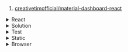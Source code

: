 1. [creativetimofficial/material-dashboard-react](https://github.com/creativetimofficial/material-dashboard-react)

<details>
<summary>React</summary>

1. [Practical React - 3 - Toast Notifications](https://youtu.be/nX_xDBR_gqo)
1. [Code evolution - React Styled Components](https://www.youtube.com/playlist?list=PLC3y8-rFHvwgu-G08-7ovbN9EyhF_cltM)
1. [React router ver6](https://reactrouter.com/docs/en/v6/getting-started/tutorial)
1. [Docs - styled components](https://styled-components.com/)
1. [10 React Hooks Explained // Plus Build your own from Scratch](https://youtu.be/TNhaISOUy6Q)
1. [[10분 테코톡] 앨버의 리액트 렌더링 최적화](https://youtu.be/1YAWshEGU6g)
1. [github: denoland/react18-with-deno](https://github.com/denoland/react18-with-deno)
1. [github: dapi-labs/react-nice-avatar](https://github.com/dapi-labs/react-nice-avatar)
1. [NPM package - React Helmet](https://www.npmjs.com/package/react-helmet)
1. [remotion-dev/remotion](https://github.com/remotion-dev/remotion)
1. [react-hook-form 파일 다루기](https://velog.io/@alsghk9701/react-hook-form-%ED%8C%8C%EC%9D%BC-%EB%8B%A4%EB%A3%A8%EA%B8%B0)
1. [리액트가 쉬워지는 채신기술 Zustand](https://youtu.be/zNHZJ_iEMPA)
1. [Know THIS Before Learning React!](https://youtube.com/shorts/gP7pUZNCPb4?feature=share)
1. [🌶️ take - React dependency arrays are evil](https://youtube.com/shorts/trT14IkU5Lw?feature=share)
1. [Suspense in React 18: How it works, and how you can use it](https://www.pluralsight.com/blog/software-development/suspense-react-18-explained#:~:text=Suspense%20is%20the%20first%20feature,intuitive%20API%20to%20work%20with)
1. [React Suspense: 꼭 알아야되는 차세대 렌더링 방식](https://youtu.be/AdER6IdorqQ)
1. [Why React.js is taking a new direction](https://youtu.be/1LkOa7Ky2ak)
1. [Github: danbovey/react-infinite-scroller](https://github.com/danbovey/react-infinite-scroller)
1. [React three fiber docs: loading OBJ models](https://docs.pmnd.rs/react-three-fiber/tutorials/loading-models#loading-obj-models)
1. [Github: notrab/react-use-cart](https://github.com/notrab/react-use-cart)
1. [Github: HiDeoo/intro.js-react](https://github.com/HiDeoo/intro.js-react)
1. [Github: xiaolin/react-image-gallery](https://github.com/xiaolin/react-image-gallery)
1. [Github: infeng/react-viewer](https://github.com/infeng/react-viewer)
1. [Github: react-pdf-viewer/react-pdf-viewer](https://github.com/react-pdf-viewer/react-pdf-viewer)
1. [REACT.DEV LAUNCHED! Goodbye Create React App?](https://youtu.be/NxaOvaO_cXo)
1. [Github: jscottsmith/react-scroll-parallax](https://github.com/jscottsmith/react-scroll-parallax)
1. []()
1. []()
1. []()
1. []()
1. []()
1. []()

</details>

<details>
<summary>Solution</summary>

1. [AdminJS/Express/MikroORM](https://youtube.com/playlist?list=PLonvhmaBgi3M14JTD-HhzmwUxweVPWVrS)

</details>

<details>
<summary>Test</summary>

1. [Codeevolution - React testing tutorial](https://youtube.com/playlist?list=PLC3y8-rFHvwirqe1KHFCHJ0RqNuN61SJd)
1. []()
1. []()
1. []()
1. []()
1. []()

</details>

<details>
<summary>Static</summary>

1. [Introduction to Hugo | Hugo - Static Site Generator | Tutorial 1](https://youtu.be/qtIqKaDlqXo)

</details>

<details>
<summary>Browser</summary>

1. [What Is Chromium?](https://youtu.be/6Efm0myNng8)
1. [Google Chrome vs Chromium - What's the Difference?](https://youtu.be/xxuioJkc0J8)

</details>
